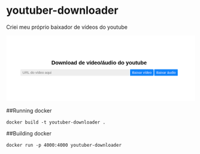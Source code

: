 # youtuber-downloader
Criei meu próprio baixador de vídeos do youtube



![Screenshot](youtuber-downloader.png)

##Running docker
```
docker build -t youtuber-downloader .
```
##Building docker

```
docker run -p 4000:4000 youtuber-downloader
```
